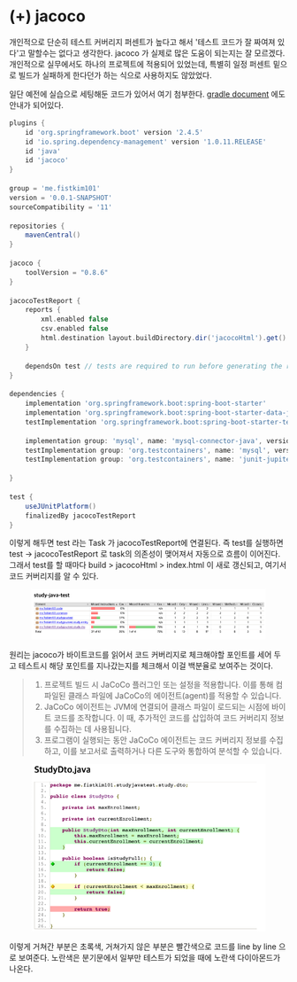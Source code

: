# (+) jacoco

개인적으로 단순히 테스트 커버리지 퍼센트가 높다고 해서 '테스트 코드가 잘 짜여져 있다'고 말할수는 없다고 생각한다. jacoco 가 실제로 많은 도움이 되는지는 잘 모르겠다. 개인적으로 실무에서도 하나의 프로젝트에 적용되어 있었는데, 특별히 일정 퍼센트 밑으로 빌드가 실패하게 한다던가 하는 식으로 사용하지도 않았었다.

일단 예전에 실습으로 세팅해둔 코드가 있어서 여기 첨부한다. [gradle document](https://docs.gradle.org/current/userguide/jacoco\_plugin.html) 에도 안내가 되어있다.

```gradle
plugins {
    id 'org.springframework.boot' version '2.4.5'
    id 'io.spring.dependency-management' version '1.0.11.RELEASE'
    id 'java'
    id 'jacoco'
}

group = 'me.fistkim101'
version = '0.0.1-SNAPSHOT'
sourceCompatibility = '11'

repositories {
    mavenCentral()
}

jacoco {
    toolVersion = "0.8.6"
}

jacocoTestReport {
    reports {
        xml.enabled false
        csv.enabled false
        html.destination layout.buildDirectory.dir('jacocoHtml').get().asFile
    }

    dependsOn test // tests are required to run before generating the report
}

dependencies {
    implementation 'org.springframework.boot:spring-boot-starter'
    implementation 'org.springframework.boot:spring-boot-starter-data-jpa'
    testImplementation 'org.springframework.boot:spring-boot-starter-test'

    implementation group: 'mysql', name: 'mysql-connector-java', version: '8.0.22'
    testImplementation group: 'org.testcontainers', name: 'mysql', version: '1.15.3'
    testImplementation group: 'org.testcontainers', name: 'junit-jupiter', version: '1.15.2'

}

test {
    useJUnitPlatform()
    finalizedBy jacocoTestReport
}
```

이렇게 해두면 test 라는 Task 가 jacocoTestReport에 연결된다. 즉 test를 실행하면 test -> jacocoTestReport 로 task의 의존성이 맺어져서 자동으로 흐름이 이어진다. 그래서 test를 할 때마다 build > jacocoHtml > index.html 이 새로 갱신되고, 여기서 코드 커버리지를 알 수 있다.

<figure><img src="../../.gitbook/assets/image (1).png" alt=""><figcaption></figcaption></figure>

원리는 jacoco가 바이트코드를 읽어서 코드 커버리지로 체크해야할 포인트를 세어 두고 테스트시 해당 포인트를 지나갔는지를 체크해서 이걸 백분율로 보여주는 것이다.

> 1. 프로젝트 빌드 시 JaCoCo 플러그인 또는 설정을 적용합니다. 이를 통해 컴파일된 클래스 파일에 JaCoCo의 에이전트(agent)를 적용할 수 있습니다.
> 2. JaCoCo 에이전트는 JVM에 연결되어 클래스 파일이 로드되는 시점에 바이트 코드를 조작합니다. 이 때, 추가적인 코드를 삽입하여 코드 커버리지 정보를 수집하는 데 사용됩니다.
> 3. 프로그램이 실행되는 동안 JaCoCo 에이전트는 코드 커버리지 정보를 수집하고, 이를 보고서로 출력하거나 다른 도구와 통합하여 분석할 수 있습니다.

<figure><img src="../../.gitbook/assets/image.png" alt=""><figcaption></figcaption></figure>

이렇게 거쳐간 부분은 초록색, 거쳐가지 않은 부분은 빨간색으로 코드를 line by line 으로 보여준다. 노란색은 분기문에서 일부만 테스트가 되었을 때에 노란색 다이아몬드가 나온다.
